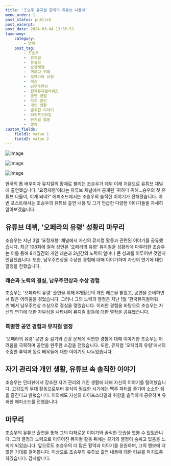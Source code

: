 ```yaml
---
title: '조승우 뮤지컬 황제의 유튜브 나들이'
menu_order: 1
post_status: publish
post_excerpt: 
post_date: 2024-03-04 13:35:52
taxonomy:
    category:
        - 연예
    post_tag:
        - 조승우
        -  뮤지컬
        -  유튜브
        -  요정재형
        -  귀하다 귀해
        -  오페라의 유령
        -  레슨
        -  남우주연상
        -  한국뮤지컬어워즈
        -  공연 경험
        -  자기 관리
        -  개인 생활
        -  솔직한 이야기
        -  라이프스타일
        -  뮤지컬 활동
        -  열정
custom_fields:
    field1: value 1
    field2: value 2
---
```


![Image](https://ssl.pstatic.net/mimgnews/image/468/2024/03/04/0001035644_001_20240304084803690.jpg?type=w540)

![Image](https://mimgnews.pstatic.net/image/468/2024/03/04/0001035644_002_20240304084803723.jpg?type=w540)

![Image](https://ssl.pstatic.net/mimgnews/image/468/2024/03/04/0001035644_003_20240304084803789.jpg?type=w540)

한국의 톱 배우이자 뮤지컬의 황제로 불리는 조승우가 데뷔 이래 처음으로 유튜브 채널에 출연했습니다. '요정재형'이라는 유튜브 채널에서 공개된 '귀하다 귀해…승우의 첫 유튜브 나들이, 이게 되네?' 에피소드에서는 조승우의 솔직한 이야기가 전해졌습니다. 이번 포스트에서는 조승우의 유튜브 출연 내용 및 그가 언급한 다양한 이야기들을 자세히 알아보겠습니다.
## 유튜브 데뷔, '오페라의 유령' 성황리 마무리
조승우는 지난 3일 '요정재형' 채널에서 자신의 뮤지컬 활동과 관련된 이야기를 공유했습니다. 최근 108회에 걸쳐 상연된 '오페라의 유령' 뮤지컬을 성황리에 마무리한 조승우는 이를 통해 8개월간의 개인 레슨과 2년간의 노력이 얼마나 큰 성과를 이루어낸 것인지 언급했습니다. 또한, 남우주연상을 수상한 경험에 대해 이야기하며 자신의 연기에 대한 열정을 전했습니다.
### 레슨과 노력의 결실, 남우주연상과 수상 경험
조승우는 '오페라의 유령' 출연을 위해 8개월간의 개인 레슨을 받았고, 공연을 준비하면서 많은 어려움을 겪었습니다. 그러나 그의 노력과 열정은 지난 1월 '한국뮤지컬어워즈'에서 남우주연상 수상으로 결실을 맺었습니다. 이러한 경험을 바탕으로 조승우는 자신의 연기에 대한 자부심을 나타내며 뮤지컬 활동에 대한 열정을 공유했습니다.
### 특별한 공연 경험과 뮤지컬 열정
'오페라의 유령' 공연 중 감기와 건강 문제에 직면한 경험에 대해 이야기한 조승우는 어려움을 극복하며 공연을 완주한 소감을 전했습니다. 또한, 뮤지컬 '오페라의 유령'에서의 소중한 추억과 동료 배우들에 대한 이야기도 나누었습니다.
## 자기 관리와 개인 생활, 유튜브 속 솔직한 이야기
조승우는 인터뷰에서 강조한 자기 관리와 개인 생활에 대해 자신의 이야기를 털어놨습니다. 고강도의 무대 활동으로부터 휴식이 필요한 시기에는 맥주 파티를 즐기며 소소한 쉼을 즐긴다고 밝혔습니다. 이외에도 자신의 라이프스타일과 취향을 솔직하게 공유하며 유쾌한 에피소드를 전했습니다.
## 마무리
조승우의 유튜브 출연을 통해 그의 다채로운 이야기와 솔직한 모습을 엿볼 수 있었습니다. 그의 열정과 노력으로 이루어진 뮤지컬 활동 뒤에는 끈기와 열정이 숨쉬고 있음을 느끼게 되었습니다. 앞으로도 조승우의 더 많은 활약과 이야기를 응원하며, 그의 행보에 더 많은 기대를 걸어봅니다.
이상으로 조승우의 유튜브 출연 내용에 대한 리뷰를 마치도록 하겠습니다. 감사합니다.
